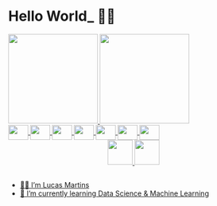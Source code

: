 # Hello World_ 👨‍💻

<div>
  <a href="https://github.com/lucasvmartins">
  <img height="180em" src="https://github-readme-stats.vercel.app/api?username=lucasvmartins&show_icons=true&theme=cobalt&include_all_commits=true&count_private=true"/>
  <img height="180em" src="https://github-readme-stats.vercel.app/api/top-langs/?username=lucasvmartins&layout=compact&langs_count=16&theme=cobalt"/>
</div>

<div>
  <img align="center" height="30" width="40" src="https://raw.githubusercontent.com/danielcranney/readme-generator/main/public/icons/skills/c-colored.svg">
  <img align="center" height="30" width="40" src="https://cdn.jsdelivr.net/gh/devicons/devicon/icons/vscode/vscode-original-wordmark.svg"/>
  <img align="center" height="30" width="40" src="https://cdn.jsdelivr.net/gh/devicons/devicon/icons/python/python-original-wordmark.svg"/>        
  <img align="center" height="30" width="40" src="https://cdn.jsdelivr.net/gh/devicons/devicon/icons/pandas/pandas-original-wordmark.svg"/>
  <img align="center" height="30" width="40" src="https://cdn.jsdelivr.net/gh/devicons/devicon/icons/numpy/numpy-original-wordmark.svg"/>
  <img align="center" height="30" width="40" src="https://cdn.jsdelivr.net/gh/devicons/devicon/icons/anaconda/anaconda-original-wordmark.svg"/>
  <img align="center" height="30" width="40" src="https://cdn.jsdelivr.net/gh/devicons/devicon/icons/sqlite/sqlite-original-wordmark.svg"/>
</div>

<div align="center">
  <img height="50" width="50" src="https://media.discordapp.net/attachments/838561046801285160/1120920115953803336/mona-loading-dark.gif">
  <img height="50" width="50" src="https://media.discordapp.net/attachments/838561046801285160/1120920116436160553/mona-whisper.gif">
</div>

##

- 🙋‍♂️ I’m Lucas Martins
- 🎲 I’m currently learning Data Science & Machine Learning

##
